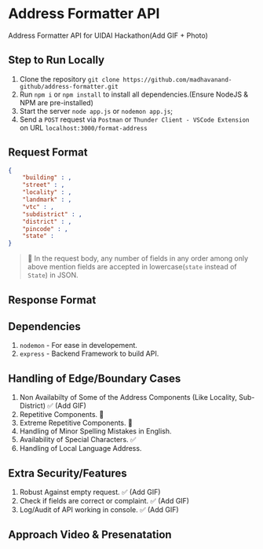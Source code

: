 # Address Formatter API

Address Formatter API for UIDAI Hackathon(Add GIF + Photo)

## Step to Run Locally

1. Clone the repository `git clone https://github.com/madhavanand-github/address-formatter.git`
2. Run `npm i` or `npm install` to install all dependencies.(Ensure NodeJS & NPM are pre-installed)
3. Start the server `node app.js` or `nodemon app.js`;
4. Send a `POST` request via `Postman` or `Thunder Client - VSCode Extension` on URL `localhost:3000/format-address`

## Request Format

```json
{
	"building" : ,
	"street" : ,
	"locality" : ,
	"landmark" : ,
	"vtc" : ,
	"subdistrict" : ,
	"district" : ,
	"pincode" : ,
	"state" : 
}
```

> 🛑 In the request body, any number of fields in any order among only above mention fields are accepted in lowercase(`state` instead of `State`) in JSON.

## Response Format

## Dependencies

1. `nodemon` - For ease in developement.
2. `express` - Backend Framework to build API.

## Handling of Edge/Boundary Cases

1. Non Availabilty of Some of the Address Components (Like Locality, Sub-District) ✅ (Add GIF)
2. Repetitive Components. 🔁
3. Extreme Repetitive Components. 🔁
4. Handling of Minor Spelling Mistakes in English.
5. Availability of Special Characters. ✅
6. Handling of Local Language Address. 

## Extra Security/Features

1. Robust Against empty request. ✅ (Add GIF)
2. Check if fields are correct or complaint. ✅ (Add GIF)
3. Log/Audit of API working in console. ✅ (Add GIF)

## Approach Video & Presenatation


